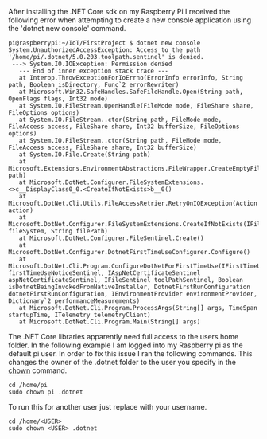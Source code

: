 After installing the .NET Core sdk on my Raspberry Pi I received the following error when attempting to create a new console application using the 'dotnet new console' command.

```
pi@raspberrypi:~/IoT/FirstProject $ dotnet new console
System.UnauthorizedAccessException: Access to the path '/home/pi/.dotnet/5.0.203.toolpath.sentinel' is denied.
 ---> System.IO.IOException: Permission denied
   --- End of inner exception stack trace ---
   at Interop.ThrowExceptionForIoErrno(ErrorInfo errorInfo, String path, Boolean isDirectory, Func`2 errorRewriter)
   at Microsoft.Win32.SafeHandles.SafeFileHandle.Open(String path, OpenFlags flags, Int32 mode)
   at System.IO.FileStream.OpenHandle(FileMode mode, FileShare share, FileOptions options)
   at System.IO.FileStream..ctor(String path, FileMode mode, FileAccess access, FileShare share, Int32 bufferSize, FileOptions options)
   at System.IO.FileStream..ctor(String path, FileMode mode, FileAccess access, FileShare share, Int32 bufferSize)
   at System.IO.File.Create(String path)
   at Microsoft.Extensions.EnvironmentAbstractions.FileWrapper.CreateEmptyFile(String path)
   at Microsoft.DotNet.Configurer.FileSystemExtensions.<>c__DisplayClass0_0.<CreateIfNotExists>b__0()
   at Microsoft.DotNet.Cli.Utils.FileAccessRetrier.RetryOnIOException(Action action)
   at Microsoft.DotNet.Configurer.FileSystemExtensions.CreateIfNotExists(IFileSystem fileSystem, String filePath)
   at Microsoft.DotNet.Configurer.FileSentinel.Create()
   at Microsoft.DotNet.Configurer.DotnetFirstTimeUseConfigurer.Configure()
   at Microsoft.DotNet.Cli.Program.ConfigureDotNetForFirstTimeUse(IFirstTimeUseNoticeSentinel firstTimeUseNoticeSentinel, IAspNetCertificateSentinel aspNetCertificateSentinel, IFileSentinel toolPathSentinel, Boolean isDotnetBeingInvokedFromNativeInstaller, DotnetFirstRunConfiguration dotnetFirstRunConfiguration, IEnvironmentProvider environmentProvider, Dictionary`2 performanceMeasurements)
   at Microsoft.DotNet.Cli.Program.ProcessArgs(String[] args, TimeSpan startupTime, ITelemetry telemetryClient)
   at Microsoft.DotNet.Cli.Program.Main(String[] args)
```

The .NET Core libraries apparently need full access to the users home folder.  In the following example I am logged into my Raspberry pi as the default pi user.  In order to fix this issue I ran the following commands.  This changes the owner of the .dotnet folder to the user you specify in the [chown](https://linuxize.com/post/linux-chown-command/) command.

```
cd /home/pi
sudo chown pi .dotnet
```

To run this for another user just replace <USER> with your username.
  
```
cd /home/<USER>
sudo chown <USER> .dotnet
```
